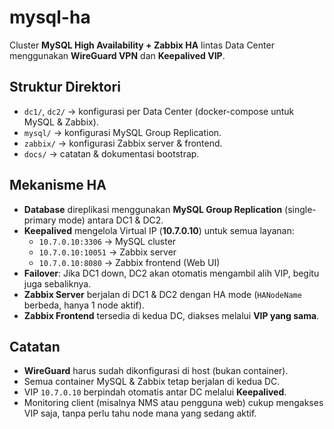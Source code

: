 # mysql-ha

Cluster **MySQL High Availability + Zabbix HA** lintas Data Center menggunakan **WireGuard VPN** dan **Keepalived VIP**.

## Struktur Direktori
- `dc1/`, `dc2/` → konfigurasi per Data Center (docker-compose untuk MySQL & Zabbix).  
- `mysql/` → konfigurasi MySQL Group Replication.  
- `zabbix/` → konfigurasi Zabbix server & frontend.  
- `docs/` → catatan & dokumentasi bootstrap.  

## Mekanisme HA
- **Database** direplikasi menggunakan **MySQL Group Replication** (single-primary mode) antara DC1 & DC2.  
- **Keepalived** mengelola Virtual IP (**10.7.0.10**) untuk semua layanan:  
  - `10.7.0.10:3306` → MySQL cluster  
  - `10.7.0.10:10051` → Zabbix server  
  - `10.7.0.10:8080` → Zabbix frontend (Web UI)  
- **Failover**: Jika DC1 down, DC2 akan otomatis mengambil alih VIP, begitu juga sebaliknya.  
- **Zabbix Server** berjalan di DC1 & DC2 dengan HA mode (`HANodeName` berbeda, hanya 1 node aktif).  
- **Zabbix Frontend** tersedia di kedua DC, diakses melalui **VIP yang sama**.  

## Catatan
- **WireGuard** harus sudah dikonfigurasi di host (bukan container).  
- Semua container MySQL & Zabbix tetap berjalan di kedua DC.  
- VIP `10.7.0.10` berpindah otomatis antar DC melalui **Keepalived**.  
- Monitoring client (misalnya NMS atau pengguna web) cukup mengakses VIP saja, tanpa perlu tahu node mana yang sedang aktif.  
